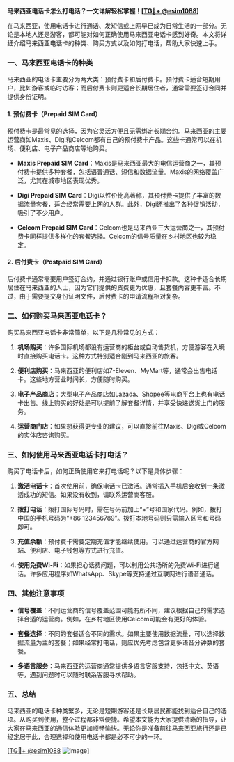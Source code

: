 **马来西亚电话卡怎么打电话？一文详解轻松掌握！[[TG💪+ @esim1088](https://t.me/s/esim1088)]**

在马来西亚，使用电话卡进行通话、发短信或上网早已成为日常生活的一部分。无论是本地人还是游客，都可能对如何正确使用马来西亚电话卡感到好奇。本文将详细介绍马来西亚电话卡的种类、购买方式以及如何打电话，帮助大家快速上手。

### 一、马来西亚电话卡的种类

马来西亚的电话卡主要分为两大类：预付费卡和后付费卡。预付费卡适合短期用户，比如游客或临时访客；而后付费卡则更适合长期居住者，通常需要签订合同并提供身份证明。

#### 1. 预付费卡（Prepaid SIM Card）

预付费卡是最常见的选择，因为它灵活方便且无需绑定长期合约。马来西亚的主要运营商如Maxis、Digi和Celcom都有自己的预付费卡产品。这些卡通常可以在机场、便利店、电子产品商店等地购买。

- **Maxis Prepaid SIM Card**：Maxis是马来西亚最大的电信运营商之一，其预付费卡提供多种套餐，包括语音通话、短信和数据流量。Maxis的网络覆盖广泛，尤其在城市地区表现优秀。
  
- **Digi Prepaid SIM Card**：Digi以性价比高著称，其预付费卡提供了丰富的数据流量套餐，适合经常需要上网的人群。此外，Digi还推出了各种促销活动，吸引了不少用户。

- **Celcom Prepaid SIM Card**：Celcom也是马来西亚三大运营商之一，其预付费卡同样提供多样化的套餐选择。Celcom的信号质量在乡村地区也较为稳定。

#### 2. 后付费卡（Postpaid SIM Card）

后付费卡通常需要用户签订合约，并通过银行账户或信用卡扣款。这种卡适合长期居住在马来西亚的人士，因为它们提供的资费更为优惠，且套餐内容更丰富。不过，由于需要提交身份证明文件，后付费卡的申请流程相对复杂。

### 二、如何购买马来西亚电话卡？

购买马来西亚电话卡非常简单，以下是几种常见的方式：

1. **机场购买**：许多国际机场都设有运营商的柜台或自动售货机，方便游客在入境时直接购买电话卡。这种方式特别适合刚到马来西亚的旅客。

2. **便利店购买**：马来西亚的便利店如7-Eleven、MyMart等，通常会出售电话卡。这些地方营业时间长，方便随时购买。

3. **电子产品商店**：大型电子产品商店如Lazada、Shopee等电商平台上也有电话卡出售。线上购买的好处是可以提前了解套餐详情，并享受快递送货上门的服务。

4. **运营商门店**：如果想获得更专业的建议，可以直接前往Maxis、Digi或Celcom的实体店咨询购买。

### 三、如何使用马来西亚电话卡打电话？

购买了电话卡后，如何正确使用它来打电话呢？以下是具体步骤：

1. **激活电话卡**：首次使用前，确保电话卡已激活。通常插入手机后会收到一条激活成功的短信。如果没有收到，请联系运营商客服。

2. **拨打电话**：拨打国际号码时，需在号码前加上“+”号和国家代码。例如，拨打中国的手机号码为“+86 123456789”。拨打本地号码则只需输入区号和号码即可。

3. **充值余额**：预付费卡需要定期充值才能继续使用。可以通过运营商的官方网站、便利店、电子钱包等方式进行充值。

4. **使用免费Wi-Fi**：如果担心话费问题，可以利用公共场所的免费Wi-Fi进行通话。许多应用程序如WhatsApp、Skype等支持通过互联网进行语音通话。

### 四、其他注意事项

- **信号覆盖**：不同运营商的信号覆盖范围可能有所不同，建议根据自己的需求选择合适的运营商。例如，在乡村地区使用Celcom可能会有更好的体验。

- **套餐选择**：不同的套餐适合不同的需求。如果主要使用数据流量，可以选择数据流量为主的套餐；如果经常打电话，则应优先考虑包含更多语音分钟数的套餐。

- **多语言服务**：马来西亚的运营商通常提供多语言客服支持，包括中文、英语等，遇到问题时可以随时联系客服寻求帮助。

### 五、总结

马来西亚的电话卡种类繁多，无论是短期游客还是长期居民都能找到适合自己的选项。从购买到使用，整个过程都非常便捷。希望本文能为大家提供清晰的指导，让大家在马来西亚的通信体验更加顺畅愉快。无论你是准备前往马来西亚旅行还是已经定居于此，合理选择和使用电话卡都是必不可少的一环。

[[TG💪+ @esim1088](https://t.me/s/esim1088) ![Image](https://i.postimg.cc/4NQfJmqS/Snipaste-2025-05-13-00-14-12.png)]